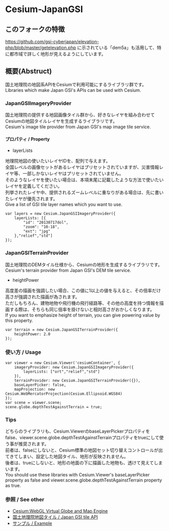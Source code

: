 Cesium-JapanGSI
===============

このフォークの特徴
---------------
https://github.com/gsi-cyberjapan/elevation-php/blob/master/getelevation.php に示されている「dem5a」も活用して、特に都市域で詳しく地形が見えるようにしています。

概要(Abstruct)
--------------

国土地理院の地図系APIをCesiumで利用可能にするライブラリ群です。  
Libraries which make Japan GSI's APIs can be used with Cesium. 

### JapanGSIImageryProvider

国土地理院の提供する地図画像タイル群から、好きなレイヤを組み合わせてCesiumの地図タイルレイヤを生成するライブラリです。  
Cesium's image tile provider from Japan GSI's map image tile service.

#### プロパティ / Property

* layerLists

地理院地図の使いたいレイヤIDを、配列で与えます。  
全国レベルの画像セットがあるレイヤはプリセットされていますが、災害情報レイヤ等、一部しかないレイヤはプリセットされていません。  
そのようなレイヤを使いたい場合は、本項末尾に記載したような方法で使いたいレイヤを定義してください。  
列挙されたレイヤ中、提供されるズームレベルに重なりがある場合は、先に書いたレイヤが優先されます。  
Give a list of GSI tile layer names which you want to use.

    var layers = new Cesium.JapanGSIImageryProvider({
        layerLists: [{
            "id": "20130717dol",
            "zoom": "10-18",
            "ext": "jpg"
        },"relief","std"]
    });

### JapanGSITerrainProvider

国土地理院のDEMタイル仕様から、Cesiumの地形を生成するライブラリです。  
Cesium's terrain provider from Japan GSI's DEM tile service.

* heightPower

高度差の描画を強調したい場合、この値に1以上の値を与えると、その倍率だけ高さが強調された描画が為されます。  
ただしもちろん、建物地物や飛行機の飛行経路等、その他の高度を持つ情報を描画する際は、そちらも同じ倍率を掛けないと相対高さがおかしくなります。  
If you want to emphasize height of terrain, you can give powering value by this property.

    var terrain = new Cesium.JapanGSITerrainProvider({
        heightPower: 2.0
    });

### 使い方 / Usage

    var viewer = new Cesium.Viewer('cesiumContainer', {
        imageryProvider: new Cesium.JapanGSIImageryProvider({
            layerLists: ["ort","relief","std"]
        }),
        terrainProvider: new Cesium.JapanGSITerrainProvider({}),
        baseLayerPicker: false,
        mapProjection: new Cesium.WebMercatorProjection(Cesium.Ellipsoid.WGS84)
    });
    var scene = viewer.scene;
    scene.globe.depthTestAgainstTerrain = true;

### Tips

どちらのライブラリも、Cesium.ViewerのbaseLayerPickerプロパティをfalse、viewer.scene.globe.depthTestAgainstTerrainプロパティをtrueにして使う事が推奨されます。  
前者は、falseにしないと、Cesium標準の地図セット切り替えコントロールが出てきてしまい、設定した地図タイル、地形が反映されません。  
後者は、trueにしないと、地形の地面の下に描画した地物も、透けて見えてしまいます。  
You should use these libraries with Cesium.Viewer's baseLayerPicker property as false and viewer.scene.globe.depthTestAgainstTerrain property as true.

### 参照 / See other

* [Cesium:WebGL Virtual Globe and Map Engine](http://cesiumjs.org/index.html)
* [国土地理院地図タイル / Japan GSI tile API](http://portal.cyberjapan.jp/help/development/ichiran.html)
* [サンプル / Example](http://t.tilemap.jp.s3.amazonaws.com/cesium/index.html)
